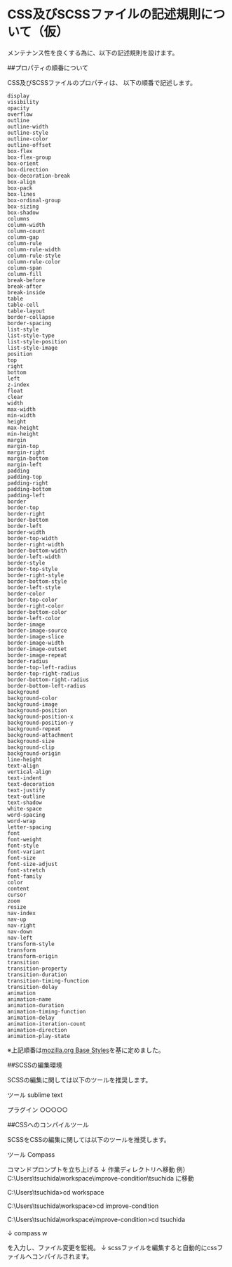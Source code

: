 CSS及びSCSSファイルの記述規則について（仮）
=================

メンテナンス性を良くする為に、以下の記述規則を設けます。  

##プロパティの順番について

CSS及びSCSSファイルのプロパティは、
以下の順番で記述します。
```appearance
display
visibility
opacity
overflow
outline
outline-width
outline-style
outline-color
outline-offset
box-flex
box-flex-group
box-orient
box-direction
box-decoration-break
box-align
box-pack
box-lines
box-ordinal-group
box-sizing
box-shadow
columns
column-width
column-count
column-gap
column-rule
column-rule-width
column-rule-style
column-rule-color
column-span
column-fill
break-before
break-after
break-inside
table
table-cell
table-layout
border-collapse
border-spacing
list-style
list-style-type
list-style-position
list-style-image
position
top
right
bottom
left
z-index
float
clear
width
max-width
min-width
height
max-height
min-height
margin
margin-top
margin-right
margin-bottom
margin-left
padding
padding-top
padding-right
padding-bottom
padding-left
border
border-top
border-right
border-bottom
border-left
border-width
border-top-width
border-right-width
border-bottom-width
border-left-width
border-style
border-top-style
border-right-style
border-bottom-style
border-left-style
border-color
border-top-color
border-right-color
border-bottom-color
border-left-color
border-image
border-image-source
border-image-slice
border-image-width
border-image-outset
border-image-repeat
border-radius
border-top-left-radius
border-top-right-radius
border-bottom-right-radius
border-bottom-left-radius
background
background-color
background-image
background-position
background-position-x
background-position-y
background-repeat
background-attachment
background-size
background-clip
background-origin
line-height
text-align
vertical-align
text-indent
text-decoration
text-justify
text-outline
text-shadow
white-space
word-spacing
word-wrap
letter-spacing
font
font-weight
font-style
font-variant
font-size
font-size-adjust
font-stretch
font-family
color
content
cursor
zoom
resize
nav-index
nav-up
nav-right
nav-down
nav-left
transform-style
transform
transform-origin
transition
transition-property
transition-duration
transition-timing-function
transition-delay
animation
animation-name
animation-duration
animation-timing-function
animation-delay
animation-iteration-count
animation-direction
animation-play-state
```
※上記順番は[mozilla.org Base Styles](http://www.mozilla.org/css/base/content.css)を基に定めました。


##SCSSの編集環境

SCSSの編集に関しては以下のツールを推奨します。

ツール
sublime text

プラグイン
○○○○○


##CSSへのコンパイルツール

SCSSをCSSの編集に関しては以下のツールを推奨します。

ツール
Compass

コマンドプロンプトを立ち上げる
↓
作業ディレクトリへ移動
例）
C:\Users\tsuchida\workspace\improve-condition\tsuchida
に移動

C:\Users\tsuchida>cd workspace

C:\Users\tsuchida\workspace>cd improve-condition

C:\Users\tsuchida\workspace\improve-condition>cd tsuchida

↓
compass w

を入力し、ファイル変更を監視。
↓
scssファイルを編集すると自動的にcssファイルへコンパイルされます。
